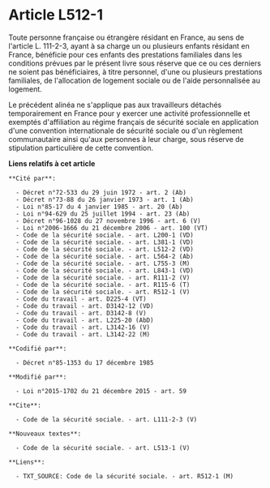 # Article L512-1

Toute personne française ou étrangère résidant en France, au sens de l'article L. 111-2-3, ayant à sa charge un ou plusieurs
enfants résidant en France, bénéficie pour ces enfants des prestations familiales dans les conditions prévues par le présent
livre sous réserve que ce ou ces derniers ne soient pas bénéficiaires, à titre personnel, d'une ou plusieurs prestations
familiales, de l'allocation de logement sociale ou de l'aide personnalisée au logement. 

Le précédent alinéa ne s'applique pas aux travailleurs détachés temporairement en France pour y exercer une activité
professionnelle et exemptés d'affiliation au régime français de sécurité sociale en application d'une convention
internationale de sécurité sociale ou d'un règlement communautaire ainsi qu'aux personnes à leur charge, sous réserve de
stipulation particulière de cette convention.

**Liens relatifs à cet article**

	**Cité par**:

	  - Décret n°72-533 du 29 juin 1972 - art. 2 (Ab)
	  - Décret n°73-88 du 26 janvier 1973 - art. 1 (Ab)
	  - Loi n°85-17 du 4 janvier 1985 - art. 20 (Ab)
	  - Loi n°94-629 du 25 juillet 1994 - art. 23 (Ab)
	  - Décret n°96-1028 du 27 novembre 1996 - art. 6 (V)
	  - Loi n°2006-1666 du 21 décembre 2006 - art. 100 (VT)
	  - Code de la sécurité sociale. - art. L200-1 (VD)
	  - Code de la sécurité sociale. - art. L381-1 (VD)
	  - Code de la sécurité sociale. - art. L512-2 (VD)
	  - Code de la sécurité sociale. - art. L564-2 (Ab)
	  - Code de la sécurité sociale. - art. L755-3 (M)
	  - Code de la sécurité sociale. - art. L843-1 (VD)
	  - Code de la sécurité sociale. - art. R111-2 (V)
	  - Code de la sécurité sociale. - art. R115-6 (T)
	  - Code de la sécurité sociale. - art. R512-1 (V)
	  - Code du travail - art. D225-4 (VT)
	  - Code du travail - art. D3142-12 (VD)
	  - Code du travail - art. D3142-8 (V)
	  - Code du travail - art. L225-20 (AbD)
	  - Code du travail - art. L3142-16 (V)
	  - Code du travail - art. L3142-22 (M)

	**Codifié par**:

	  - Décret n°85-1353 du 17 décembre 1985

	**Modifié par**:

	  - Loi n°2015-1702 du 21 décembre 2015 - art. 59

	**Cite**:

	  - Code de la sécurité sociale. - art. L111-2-3 (V)

	**Nouveaux textes**:

	  - Code de la sécurité sociale. - art. L513-1 (V)

	**Liens**:

	  - TXT_SOURCE: Code de la sécurité sociale. - art. R512-1 (M)
